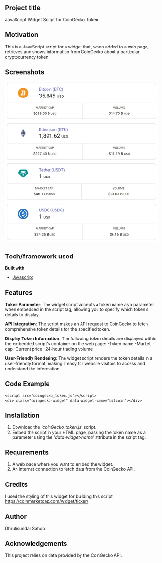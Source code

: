 ## Project title
JavaScript Widget Script for CoinGecko Token

## Motivation
This is a JavaScript script for a widget that, when added to a web page, retrieves and shows information from CoinGecko about a particular cryptocurrency token.

## Screenshots
![Demo Image](/DemoRun.jpeg "Demo Image")

## Tech/framework used
<b>Built with</b>
- [Javascript](https://www.javascript.com/)

## Features
**Token Parameter**: 
The widget script accepts a token name as a parameter when embedded in the script tag, allowing you to specify which token's details to display.

**API Integration**: 
The script makes an API request to CoinGecko to fetch comprehensive token details for the specified token.

**Display Token Information**: 
The following token details are displayed within the embedded script's container on the web page:
-Token name
-Market cap
-Current price
-24-hour trading volume


**User-Friendly Rendering**: 
The widget script renders the token details in a user-friendly format, making it easy for website visitors to access and understand the information.

## Code Example
```
<script src="coingecko_token.js"></script>
<div class="coingecko-widget" data-widget-name="bitcoin"></div>
```



## Installation
1. Download the *'coinGecko_token.js'* script.
2. Embed the script in your HTML page, passing the token name as a parameter using the *'data-widget-name'* attribute in the script tag.


## Requirements
1. A web page where you want to embed the widget.
2. An internet connection to fetch data from the CoinGecko API.

## Credits
I used the styling of this widget for building this script.
https://coinmarketcap.com/widget/ticker/

## Author
Dhrutisundar Sahoo

## Acknowledgements
This project relies on data provided by the CoinGecko API.
